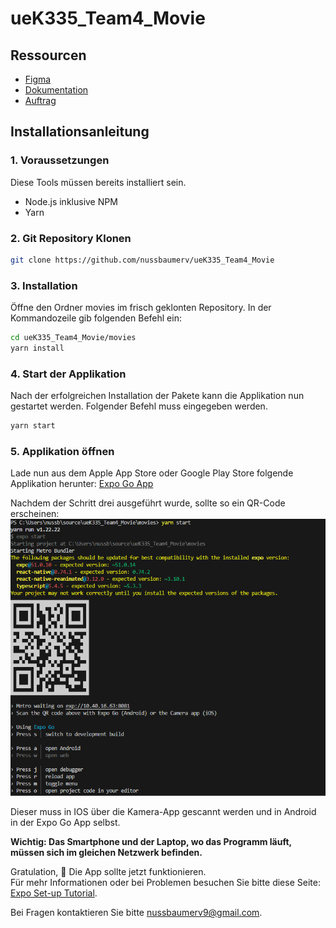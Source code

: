 # ueK335_Team4_Movie

## Ressourcen
- [Figma](https://www.figma.com/design/yUHXi9jP3VPuduXMmPDf1f/Movie-Details-Checker-Mock-Up)
- [Dokumentation](https://drive.google.com/drive/folders/1Q_4LlRswobYIhVVBqh7ILfECDwpeEYUC?usp=sharing)
- [Auftrag](Resourcen/04_Auftrag-MovieDetailsChecker_V1.pdf)

## Installationsanleitung
### 1. Voraussetzungen
Diese Tools müssen bereits installiert sein.
- Node.js inklusive NPM
- Yarn
### 2. Git Repository Klonen

```bash
git clone https://github.com/nussbaumerv/ueK335_Team4_Movie
```

### 3. Installation
Öffne den Ordner movies im frisch geklonten Repository.
In der Kommandozeile gib folgenden Befehl ein:
```bash
cd ueK335_Team4_Movie/movies
yarn install 
```
### 4. Start der Applikation
Nach der erfolgreichen Installation der Pakete kann die Applikation nun gestartet werden.
Folgender Befehl muss eingegeben werden.

```bash
yarn start 
```

### 5. Applikation öffnen
Lade nun aus dem Apple App Store oder Google Play Store folgende Applikation herunter: [Expo Go App](https://expo.dev/go)

Nachdem der Schritt drei ausgeführt wurde, sollte so ein QR-Code erscheinen:
![alt text](Resourcen/konsole.png)

Dieser muss in IOS über die Kamera-App gescannt werden und in Android in der Expo Go App selbst.

**Wichtig: Das Smartphone und der Laptop, wo das Programm läuft, müssen sich im gleichen Netzwerk befinden.**

Gratulation, 🎉 Die App sollte jetzt funktionieren. <br>
Für mehr Informationen oder bei Problemen besuchen Sie bitte diese Seite: [Expo Set-up Tutorial](https://docs.expo.dev/get-started/set-up-your-environment/).


Bei Fragen kontaktieren Sie bitte nussbaumerv9@gmail.com.

